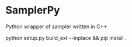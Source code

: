 # SamplerPy

Python wrapper of sampler written in C++

python setup.py build_ext --inplace && pip install .
